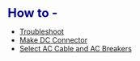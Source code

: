 <font size=5 color=darkblue><b>How to -</b></font>
* [Troubleshoot](um/howTo/ErrorAnalysis.md)
* [Make DC Connector](um/howTo/makeDCConnector.md)
* [Select AC Cable and AC Breakers](um/howTo/SelectACConnectACBreaker.md)